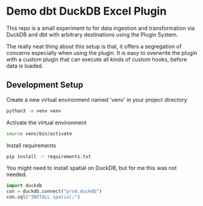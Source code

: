 # Demo dbt DuckDB Excel Plugin

This repo is a small experiment to for data ingestion and transformation via DuckDB and dbt with arbitrary destinations using the Plugin System.

The really neat thing about this setup is that, it offers a segregation of concerns especially when using the plugin.
It is easy to overwrite the plugin with a custom plugin that can execute all kinds of custom hooks, before data is loaded.

## Development Setup

Create a new virtual environment named 'venv' in your project directory

```bash
python3 -m venv venv
```

Activate the virtual environment

```bash
source venv/bin/activate
```

Install requirements


```bash
pip install -r requirements.txt
```

You might need to install spatial on DuckDB, but for me this was not needed.

```python
import duckdb
con = duckdb.connect("prod.duckdb")
con.sql("INSTALL spatial;")
```
